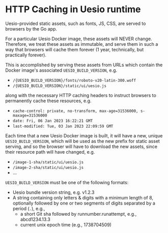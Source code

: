 # HTTP Caching in Uesio runtime

Uesio-provided static assets, such as fonts, JS, CSS, are served to browsers by the Go app.

For a particular Uesio Docker image, these assets will NEVER change. Therefore, we treat these assets as immutable, and serve them in such a way that browsers will cache them forever (1 year, technically, but practically forever).

This is accomplished by serving these assets from URLs which contain the Docker image's associated `UESIO_BUILD_VERSION`, e.g.

- `/{UESIO_BUILD_VERSION}/fonts/roboto-v20-latin-300.woff`
- `/{UESIO_BUILD_VERSION}/static/ui/uesio.js`

along with the necessary HTTP caching headers to instruct browsers to permanently cache these resources, e.g.

- `cache-control: private, no-transform, max-age=31536000, s-maxage=31536000`
- `date: Fri, 06 Jan 2023 16:22:21 GMT`
- `last-modified: Tue, 03 Jan 2023 22:09:59 GMT`

Each time that a new Uesio Docker image is built, it will have a new, unique `UESIO_BUILD_VERSION`, which will be used as the new prefix for static asset serving, and so the browser will have to download the new assets, since their resource path will have changed, e.g.

- `/image-1-sha/static/ui/uesio.js`
- `/image-2-sha/static/ui/uesio.js`
- ...

`UESIO_BUILD_VERSION` must be one of the following formats:

- Uesio bundle version string, e.g. v1.2.3
- A string containing only letters & digits with a minimum length of 8, optionally followed by one or two segments of digits separated by a period (`.`), e.g.,
  - a short Git sha followed by runnumber.runattempt, e.g., abcd1234.13.3
  - current unix epoch time (e.g., 1738704509)
